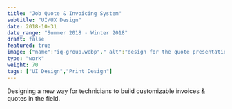 ```yaml
---
title: "Job Quote & Invoicing System"
subtitle: "UI/UX Design"
date: 2018-10-31
date_range: "Summer 2018 - Winter 2018"
draft: false
featured: true
image: {"name":"iq-group.webp"," alt":"design for the quote presentation process"}
type: "work"
weight: 70
tags: ["UI Design","Print Design"]
---
```

Designing a new way for technicians to build customizable invoices & quotes in the field.
